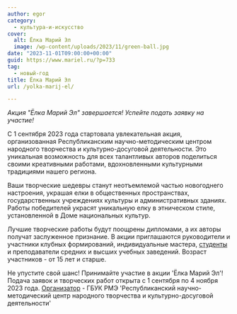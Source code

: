 ```yaml
---
author: egor
category:
  - культура-и-искусство
cover:
  alt: Ёлка Марий Эл
  image: /wp-content/uploads/2023/11/green-ball.jpg
date: "2023-11-01T09:00:00+00:00"
guid: https://www.mariel.ru/?p=733
tag:
  - новый-год
title: Ёлка Марий Эл
url: /yolka-marij-el/

---
```

_Акция "Ёлка Марий Эл" завершается! Успейте подать заявку на участие!_

С 1 сентября 2023 года стартовала увлекательная акция, организованная Республиканским научно-методическим центром народного творчества и культурно-досуговой деятельности. Это уникальная возможность для всех талантливых авторов поделиться своими креативными работами, вдохновленными культурными традициями нашего региона.

Ваши творческие шедевры станут неотъемлемой частью новогоднего настроения, украшая елки в общественных пространствах, государственных учреждениях культуры и административных зданиях. Работы победителей украсят уникальную елку в этническом стиле, установленной в Доме национальных культур.

Лучшие творческие работы будут поощрены дипломами, а их авторы получат заслуженное признание. В акции приглашаются руководители и участники клубных формирований, индивидуальные мастера, [студенты](/povolzhskij-gosudarstvennyj-tehnologicheskij-universitet-v-joshkar-ole/) и преподаватели средних и высших учебных заведений. Возраст участников \- от 15 лет и старше.

Не упустите свой шанс! Принимайте участие в акции 'Ёлка Марий Эл'! Подача заявок и творческих работ открыта с 1 сентября по 4 ноября 2023 года. [Организатор](https://rnmc-rme.ru/) \- ГБУК РМЭ 'Республиканский научно-методический центр народного творчества и культурно-досуговой деятельности'
